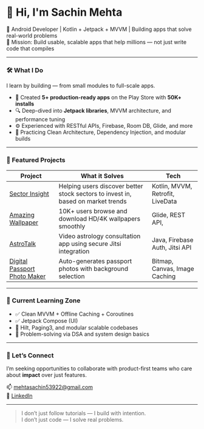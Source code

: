 # 👋 Hi, I'm Sachin Mehta

🚀 Android Developer | Kotlin + Jetpack + MVVM | Building apps that solve real-world problems  
🎯 Mission: Build usable, scalable apps that help millions — not just write code that compiles  

---

### 🛠️ What I Do

I learn by building — from small modules to full-scale apps.

- 📱 Created **5+ production-ready apps** on the Play Store with **50K+ installs**
- 🔍 Deep-dived into **Jetpack libraries**, MVVM architecture, and performance tuning
- ⚙️ Experienced with RESTful APIs, Firebase, Room DB, Glide, and more
- 🧪 Practicing Clean Architecture, Dependency Injection, and modular builds

---

### 🚀 Featured Projects

| Project | What it Solves | Tech |
|--------|----------------|------|
| [Sector Insight](https://github.com/sachinmehta07/SectorInsight) | Helping users discover better stock sectors to invest in, based on market trends | Kotlin, MVVM, Retrofit, LiveData |
| [Amazing Wallpaper](https://play.google.com/store/apps/details?id=com.yttechnolab.amazingwallpaper) | 10K+ users browse and download HD/4K wallpapers smoothly | Glide, REST API, 
| [AstroTalk](https://github.com/sachinmehta07/Astrotalk) | Video astrology consultation app using secure Jitsi integration | Java, Firebase Auth, Jitsi API |
| [Digital Passport Photo Maker](https://play.google.com/store/apps/details?id=digitalyttechnolab.passport.photomaker) | Auto-generates passport photos with background selection | Bitmap, Canvas, Image Caching |

---

### 🔬 Current Learning Zone

- ✅ Clean MVVM + Offline Caching + Coroutines
- ✅ Jetpack Compose (UI)
- 🔄 Hilt, Paging3, and modular scalable codebases
- 🧠 Problem-solving via DSA and system design basics

---

### 🤝 Let’s Connect

I’m seeking opportunities to collaborate with product-first teams who care about **impact** over just features.

📫 [mehtasachin53922@gmail.com](mailto:mehtasachin53922@gmail.com)  
🔗 [LinkedIn](https://linkedin.com/in/sachin-m-315a85171)

---

> I don’t just follow tutorials — I build with intention.  
> I don’t just code — I solve real problems.

